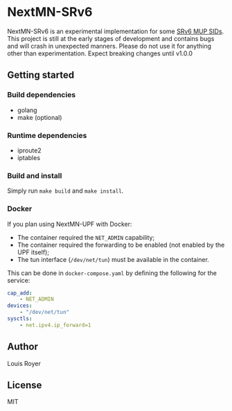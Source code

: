 # NextMN-SRv6
NextMN-SRv6 is an experimental implementation for some [SRv6 MUP SIDs](https://datatracker.ietf.org/doc/draft-ietf-dmm-srv6-mobile-uplane/).
This project is still at the early stages of development and contains bugs and will crash in unexpected manners.
Please do not use it for anything other than experimentation. Expect breaking changes until v1.0.0


## Getting started
### Build dependencies
- golang
- make (optional)

### Runtime dependencies
- iproute2
- iptables

### Build and install
Simply run `make build` and `make install`.

### Docker
If you plan using NextMN-UPF with Docker:
- The container required the `NET_ADMIN` capability;
- The container required the forwarding to be enabled (not enabled by the UPF itself);
- The tun interface (`/dev/net/tun`) must be available in the container.

This can be done in `docker-compose.yaml` by defining the following for the service:

```yaml
cap_add:
    - NET_ADMIN
devices:
    - "/dev/net/tun"
sysctls:
    - net.ipv4.ip_forward=1
```

## Author
Louis Royer

## License
MIT
